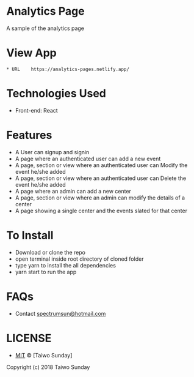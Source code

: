 # Analytics Page
A sample of the analytics page 

# View App
    * URL    https://analytics-pages.netlify.app/

# Technologies Used
   * Front-end: React

# Features
   * A User can signup and signin 
   * A page where an authenticated user can add a new event
   * A page, section or view where an authenticated user can Modify the event he/she added
   * A page, section or view where an authenticated user can Delete the event he/she added
   * A page where an admin can add a new center
   * A page, section or view where an admin can modify the details of a center
   * A page showing  a single center and the events slated for that center

# To Install
* Download or clone the repo
* open terminal inside root directory of cloned folder
* type yarn to install the  all dependencies
* yarn start to run the app

# FAQs
* Contact spectrumsun@hotmail.com

# LICENSE
* [MIT](./LICENSE) © [Taiwo Sunday]

Copyright (c) 2018 Taiwo Sunday